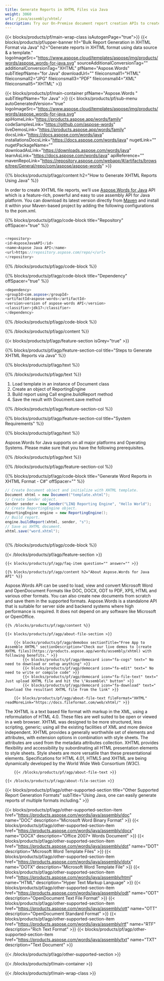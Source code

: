 ```yaml
---
title: Generate Reports in XHTML Files via Java 
weight: 3060
url: /java/assembly/xhtml/ 
description: Try our On-Premise document report creation APIs to create XHTML format reports on Java Runtime Environment for JSP/JSF Application and Desktop Applications.
---
```


{{< blocks/products/pf/main-wrap-class isAutogenPage="true">}}
{{< blocks/products/pf/upper-banner h1="Bulk Report Generation in XHTML Format via Java" h2="Generate reports in XHTML format using data source & a template." logoImageSrc="https://www.aspose.cloud/templates/aspose/img/products/words/aspose_words-for-java.svg" sourceAdditionalConversionTag="" additionalConversionTag="XHTML" pfName="Aspose.Words" subTitlepfName="for Java" downloadUrl="" fileiconsmall1="HTML" fileiconsmall2="JPG" fileiconsmall3="PDF" fileiconsmall4="XML" fileiconsmall5="XHTML" >}}

{{< blocks/products/pf/main-container pfName="Aspose.Words " subTitlepfName="for Java" >}}
{{< blocks/products/pf/sub-menu autoGeneratedVersion="true" logoImageSrc="https://www.aspose.cloud/templates/aspose/img/products/words/aspose_words-for-java.svg" apiHomeLink="https://products.aspose.app/words/family" codeSamplesLink="https://github.com/aspose-words" liveDemosLink="https://products.aspose.app/words/family" docsLink="https://docs.aspose.com/words/java" installationsDocsLink="https://docs.aspose.com/words/java" nugetLink="" nugetPackageName="" downloadAsLink="https://downloads.aspose.com/words/java" learnAsLink="https://docs.aspose.com/words/java" apiReference="" mavenRepoLink="https://repository.aspose.com/webapp/#/artifacts/browse/tree/General/repo/com/aspose/aspose-words" >}}

{{% blocks/products/pf/agp/content h2="How to Generate XHTML Reports Using Java" %}}

 In order to create XHTML file reports, we’ll use
 [Aspose.Words for Java](https://products.aspose.com/words/java) 
 API which is a feature-rich, powerful and easy to use assembly API for Java platform. You can download its latest version directly from
 [Maven](https://repository.aspose.com/webapp/#/artifacts/browse/tree/General/repo/com/aspose/aspose-words) 
 and install it within your Maven-based project by adding the following configurations to the pom.xml.

{{% blocks/products/pf/agp/code-block title="Repository" offSpacer="true" %}}

```cs

<repository>
<id>AsposeJavaAPI</id>
<name>Aspose Java API</name>
<url>https://repository.aspose.com/repo/</url>
</repository>

```

{{% /blocks/products/pf/agp/code-block %}}

{{% blocks/products/pf/agp/code-block title="Dependency" offSpacer="true" %}}

```cs
<dependency>
<groupId>com.aspose</groupId>
<artifactId>aspose-words</artifactId>
<version>version of aspose-words API</version>
<classifier>jdk17</classifier>
</dependency>

```

{{% /blocks/products/pf/agp/code-block %}}

{{% /blocks/products/pf/agp/content %}}

{{< blocks/products/pf/agp/feature-section isGrey="true" >}}

{{% blocks/products/pf/agp/feature-section-col title="Steps to Generate XHTML Reports via Java" %}}

{{% blocks/products/pf/agp/text %}}

{{% /blocks/products/pf/agp/text %}}

1.  Load template in an instance of Document class
1.  Create an object of ReportingEngine
1.  Build report using Call engine.buildReport method
1.  Save the result with Doucment.save method

{{% /blocks/products/pf/agp/feature-section-col %}}

{{% blocks/products/pf/agp/feature-section-col title="System Requirements" %}}

{{% blocks/products/pf/agp/text %}}

 Aspose.Words for Java supports on all major platforms and Operating Systems. Please make sure that you have the following prerequisites.

{{% /blocks/products/pf/agp/text %}}

{{% /blocks/products/pf/agp/feature-section-col %}}

{{% blocks/products/pf/agp/code-block title="Generate Word Reports in XHTML Format - C#" offSpacer="" %}}

```cs
// Create Document object and initialize with XHTML template.
Document xhtml = new Document("template.xhtml");
// Create Sender object.
Sender sender = new Sender("LINQ Reporting Engine", "Hello World");
// Create ReportingEngine object.
ReportingEngine engine = new ReportingEngine();
// Build report.
engine.buildReport(xhtml, sender, "s");
// Save as XHTML document.
xhtml.save("word.xhtml");
    

```

{{% /blocks/products/pf/agp/code-block %}}

{{< /blocks/products/pf/agp/feature-section >}}

    {{< blocks/products/pf/agp/faq-item question="" answer="" >}}
 

<!-- aboutfile Starts -->

    {{% blocks/products/pf/agp/content h2="About Aspose.Words for Java API" %}}

 Aspose.Words API can be used to load, view and convert Microsoft Word and OpenDocument Formats like DOC, DOCX, ODT to PDF, XPS, HTML and various other formats. You can also create new documents from scratch and save them in the supported formats. Aspose.Words is a standalone API that is suitable for server side and backend systems where high performance is required. It does not depend on any software like Microsoft or OpenOffice. ‎



    {{% /blocks/products/pf/agp/content %}}

    {{< blocks/products/pf/agp/about-file-section >}}

        {{< blocks/products/pf/agp/demobox sectionTitle="Free App to Assemble XHTML" sectionDescription="Check our live demos to [create XHTML files](https://products.aspose.app/words/assembly/xhtml) with following benefits." >}}
            {{< blocks/products/pf/agp/democard icon="fa-cogs" text=" No need to download or setup anything" >}}
            {{< blocks/products/pf/agp/democard icon="fa-edit" text=" No need to write or compile code" >}}
            {{< blocks/products/pf/agp/democard icon="fa-file-text" text=" Just upload XHTML file and hit the \"Assemble\" button" >}}
            {{< blocks/products/pf/agp/democard icon="fa-download" text=" Download the resultant XHTML file from the link" >}}

        {{< blocks/products/pf/agp/about-file-text fileFormat="XHTML" readMoreLink="https://docs.fileformat.com/web/xhtml/" >}}
The XHTML is a text based file format with markup in the XML, using a reformulation of HTML 4.0. These files are well suited to be open or viewed in a web browser. XHTML was designed to be more structured, less scripting, generic; using all the existing facilities of XML and more device independent. XHTML provides a generally worthwhile set of elements and attributes, with extension options in combination with style sheets. The attributes are used from the metadata attributes collection. XHTML provides flexibility and accessibility by subordinating all HTML presentation elements to style sheets. Style sheets are more versatile than these presentational elements.  Specifications for HTML 4.01, HTML5 and XHTML are being dynamically developed by the World Wide Web Consortium (W3C).

        {{< /blocks/products/pf/agp/about-file-text >}}

    {{< /blocks/products/pf/agp/about-file-section >}}

<!-- aboutfile Ends -->

{{< blocks/products/pf/agp/other-supported-section title="Other Supported Report Generation Formats" subTitle="Using Java, one can easily generate reports of multiple formats including." >}}

{{< blocks/products/pf/agp/other-supported-section-item href="https://products.aspose.com/words/java/assembly/doc" name="DOC" description="Microsoft Word Binary Format" >}}
{{< blocks/products/pf/agp/other-supported-section-item href="https://products.aspose.com/words/java/assembly/docx" name="DOCX" description="Office 2007+ Words Document" >}}
{{< blocks/products/pf/agp/other-supported-section-item href="https://products.aspose.com/words/java/assembly/dot" name="DOT" description="Microsoft Word Template Files" >}}
{{< blocks/products/pf/agp/other-supported-section-item href="https://products.aspose.com/words/java/assembly/dotx" name="DOTX" description="Microsoft Word Template File" >}}
{{< blocks/products/pf/agp/other-supported-section-item href="https://products.aspose.com/words/java/assembly/html" name="HTML" description="Hyper Text Markup Language" >}}
{{< blocks/products/pf/agp/other-supported-section-item href="https://products.aspose.com/words/java/assembly/odt" name="ODT" description="OpenDocument Text File Format" >}}
{{< blocks/products/pf/agp/other-supported-section-item href="https://products.aspose.com/words/java/assembly/ott" name="OTT" description="OpenDocument Standard Format" >}}
{{< blocks/products/pf/agp/other-supported-section-item href="https://products.aspose.com/words/java/assembly/rtf" name="RTF" description="Rich Text Format" >}}
{{< blocks/products/pf/agp/other-supported-section-item href="https://products.aspose.com/words/java/assembly/txt" name="TXT" description="Text Document" >}}

{{< /blocks/products/pf/agp/other-supported-section >}}

{{< /blocks/products/pf/main-container >}}
    
{{< /blocks/products/pf/main-wrap-class >}}